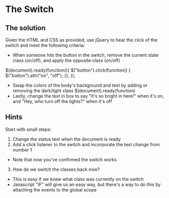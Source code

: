 # The Switch

## The solution

Given the HTML and CSS as provided, use jQuery to hear the click of the switch and meet the following criteria:

- When someone hits the button in the switch, remove the current state class (on/off), and apply the opposite class (on/off)

$(document).ready(function(){
  $("button").click(function() {
    $("button").attr("on", "off");
  });
});

- Swap the colors of the body's background and text by adding or removing the dark/light class
$(document).ready(function)
- Lastly, change the text in box to say "It's so bright in here!" when it's on, and "Hey, who turn off the lights?" when it's off

## Hints

Start with small steps:

1. Change the status text when the document is ready
2. Add a click listener to the switch and incorporate the text change from number 1
  - Note that now you've confirmed the switch works
3. How do we switch the classes back now?
  - This is easy if we knew what class was currently on the switch
  - Javascript "IF" will give us an easy way, but there's a way to do this by attaching the events to the global scope
